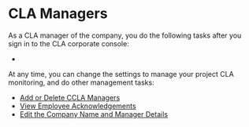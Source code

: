 # CLA Managers

As a CLA manager of the company, you do the following tasks after you sign in to the CLA corporate console:

* 
At any time, you can change the settings to manage your project CLA monitoring, and do other management tasks:

* ​[Add or Delete CCLA Managers]()​
* ​[View Employee Acknowledgements](view-employee-acknowledgements.md)​
* ​[Edit the Company Name and Manager Details](edit-the-company-name-and-manager-details.md)​

